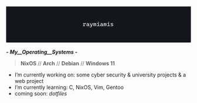 ![banner](https://github.com/raymiamis/raymiamis/blob/main/raymiamis_banner.png)

***- _My__Operating__Systems_ -***

> **NixOS** // **Arch** // **Debian** // **Windows 11**

  
- I’m currently working on: some cyber security & university projects & a web project
- I’m currently learning: C, NixOS, Vim, Gentoo
- coming soon: *dotfiles*
